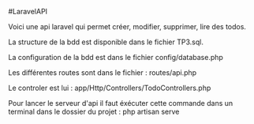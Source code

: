 #LaravelAPI

Voici une api laravel qui permet créer, modifier, supprimer, lire des todos.

La structure de la bdd est disponible dans le fichier TP3.sql.

La configuration de la bdd est dans le fichier config/database.php

Les différentes routes sont dans le fichier : routes/api.php

Le controler est lui : app/Http/Controllers/TodoControllers.php

Pour lancer le serveur d'api il faut éxécuter cette commande dans un terminal dans le dossier du projet :
php artisan serve
